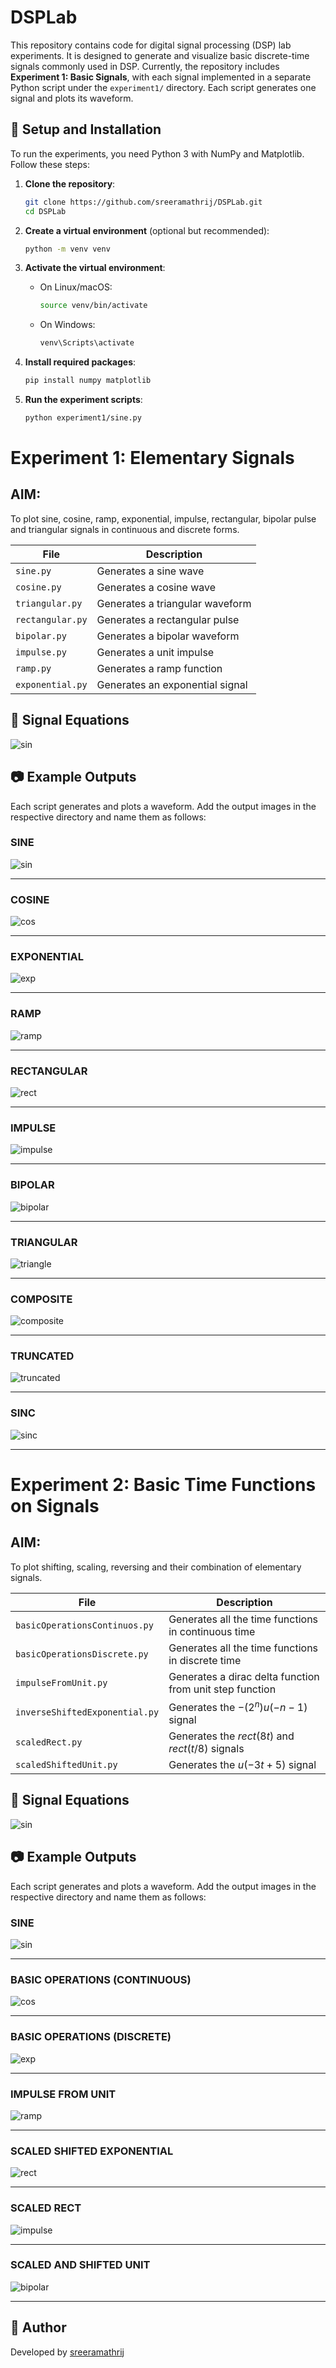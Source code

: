 # DSPLab

This repository contains code for digital signal processing (DSP) lab experiments. It is designed to generate and visualize basic discrete-time signals commonly used in DSP. Currently, the repository includes **Experiment 1: Basic Signals**, with each signal implemented in a separate Python script under the `experiment1/` directory. Each script generates one signal and plots its waveform.

## 🔧 Setup and Installation

To run the experiments, you need Python 3 with NumPy and Matplotlib. Follow these steps:

1. **Clone the repository**:
   ```bash
   git clone https://github.com/sreeramathrij/DSPLab.git
   cd DSPLab
   ```

2. **Create a virtual environment** (optional but recommended):
   ```bash
   python -m venv venv
   ```

3. **Activate the virtual environment**:
   - On Linux/macOS:
     ```bash
     source venv/bin/activate
     ```
   - On Windows:
     ```bash
     venv\Scripts\activate
     ```

4. **Install required packages**:
   ```bash
   pip install numpy matplotlib
   ```

5. **Run the experiment scripts**:
   ```bash
   python experiment1/sine.py
   ```

# Experiment 1: Elementary Signals

## AIM:
To plot sine, cosine, ramp, exponential, impulse, rectangular, bipolar pulse and triangular signals in continuous and discrete forms.

| File            | Description                        |
|-----------------|------------------------------------|
| `sine.py`       | Generates a sine wave              |
| `cosine.py`     | Generates a cosine wave            |
| `triangular.py` | Generates a triangular waveform    |
| `rectangular.py`| Generates a rectangular pulse      |
| `bipolar.py`    | Generates a bipolar waveform       |
| `impulse.py`    | Generates a unit impulse           |
| `ramp.py`       | Generates a ramp function          |
| `exponential.py`| Generates an exponential signal    |

## 📐 Signal Equations
<img src="assets/experiment1eq(1).png" alt="sin" />

## 📷 Example Outputs

Each script generates and plots a waveform. Add the output images in the respective directory and name them as follows:
### SINE
<img src="assets/sine.png" alt="sin" />

---

### COSINE
<img src="assets/cosine.png" alt="cos" />

---

### EXPONENTIAL
<img src="assets/exponential.png" alt="exp" />

---

### RAMP
<img src="assets/ramp.png" alt="ramp" />

---

### RECTANGULAR
<img src="assets/rectangular.png" alt="rect" />

---

### IMPULSE
<img src="assets/impulse.png" alt="impulse" />

---

### BIPOLAR
<img src="assets/bipolar.png" alt="bipolar" />

---

### TRIANGULAR
<img src="assets/triangular.png" alt="triangle" />

---

### COMPOSITE
<img src="assets/composite.png" alt="composite" />

---

### TRUNCATED
<img src="assets/truncated.png" alt="truncated" />

---

### SINC
<img src="assets/sinc.png" alt="sinc" />

---

# Experiment 2: Basic Time Functions on Signals

## AIM:
To plot shifting, scaling, reversing and their combination of elementary signals.

| File                          | Description                                                 |
|-------------------------------|-------------------------------------------------------------|
| `basicOperationsContinuos.py` | Generates all the time functions in continuous time         |
| `basicOperationsDiscrete.py`  | Generates all the time functions in discrete time           |
| `impulseFromUnit.py`          | Generates a dirac delta function from unit step function    |
| `inverseShiftedExponential.py`| Generates the $-(2^n) u(-n-1)$ signal                       |
| `scaledRect.py`               | Generates the $rect(8t)$ and $rect(t / 8)$ signals          |
| `scaledShiftedUnit.py`        | Generates the $u(-3t + 5)$ signal                           |

## 📐 Signal Equations
<img src="assets/experiment1eq(1).png" alt="sin" />

## 📷 Example Outputs

Each script generates and plots a waveform. Add the output images in the respective directory and name them as follows:
### SINE
<img src="assets/sine.png" alt="sin" />

---

### BASIC OPERATIONS (CONTINUOUS)
<img src="assets/cosine.png" alt="cos" />

---

### BASIC OPERATIONS (DISCRETE)
<img src="assets/exponential.png" alt="exp" />

---

### IMPULSE FROM UNIT
<img src="assets/ramp.png" alt="ramp" />

---

### SCALED SHIFTED EXPONENTIAL
<img src="assets/rectangular.png" alt="rect" />

---

### SCALED RECT
<img src="assets/impulse.png" alt="impulse" />

---

### SCALED AND SHIFTED UNIT
<img src="assets/bipolar.png" alt="bipolar" />

---

## 👤 Author

Developed by [sreeramathrij](https://github.com/sreeramathrij)
